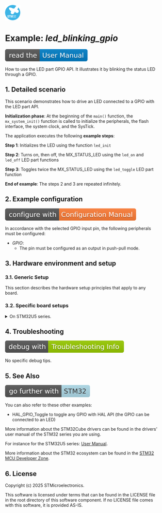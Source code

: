 <img src="doc/subbrand-stm32.svg" width="50" alt="STM32 Subbrand Logo"/>

# __Example: *led_blinking_gpio*__

[![User Manual](doc/read_the-UM.svg)](https://dev.st.com/stm32cube-docs/examples/latest/ "Online documentation.")

How to use the LED part GPIO API.
It illustrates it by blinking the status LED through a GPIO.


## __1. Detailed scenario__

This scenario demonstrates how to drive an LED connected to a GPIO with the LED part API.

__Initialization phase__: At the beginning of the `main()` function,
the `mx_system_init()` function is called to initialize the peripherals, the flash interface, the system clock,
and the SysTick.

The application executes the following __example steps__:

__Step 1__: Initializes the LED using the function ``led_init``

__Step 2__: Turns on, then off, the MX_STATUS_LED using the ``led_on`` and ``led_off`` LED part functions

__Step 3__: Toggles twice the MX_STATUS_LED using the ``led_toggle`` LED part function

__End of example__: The steps 2 and 3 are repeated infinitely.


## __2. Example configuration__

[![Configuration Manual](doc/configure_with-ConfigurationMa.svg)](https://dev.st.com/stm32cube-docs/examples/latest/#:~:text=config "An offline version is also available in the Cube firmware package.")

In accordance with the selected GPIO input pin, the following peripherals must be configured:

- *GPIO*:
  - The pin must be configured as an output in push-pull mode.


## __3. Hardware environment and setup__

### __3.1. Generic Setup__

This section describes the hardware setup principles that apply to any board.

### __3.2. Specific board setups__

<details>
<summary>On STM32U5 series.</summary>
<details>
  <summary>On board B-U585I-IOT02A.</summary>

  | Board pin  | MCU pin | Signal name     | ARDUINO <br> connector pin |
  | :---:      | :---:   | :---:           | :---:                      |
  | CN13-6     | PE13    | MX_STATUS_PIN   | D13                        |
</details>
<details>
  <summary>On board NUCLEO-U575ZI-Q.</summary>

  | Board pin   | MCU pin | Signal name     | ARDUINO <br> connector pin |
  | :---:       | :---:   | :---:           | :---:                      |
  | CN12-19     | PC7     | MX_STATUS_PIN   | -                          |
</details>
</details>

## __4. Troubleshooting__

[![Troubleshooting](doc/debug_with-Troubleshooting.svg)](https://dev.st.com/stm32cube-docs/examples/latest/#:~:text=Troubleshooting "An offline version is also available in the Cube firmware package.")

No specific debug tips.


## __5. See Also__

[![SeeAlso](doc/go_further_with-STM32.svg)](https://dev.st.com/stm32cube-docs/examples/latest/#:~:text=See%20Also "An offline version is also available in the Cube firmware package.")

You can also refer to these other examples:

- HAL_GPIO_Toggle to toggle any GPIO with HAL API (the GPIO can be connected to an LED)

More information about the STM32Cube drivers can be found in the drivers' user manual of the STM32 series you are using.

For instance for the STM32U5 series: [User Manual](https://www.st.com/resource/en/user_manual/dm00813340-.pdf).

More information about the STM32 ecosystem can be found in the [STM32 MCU Developer Zone](https://www.st.com/content/st_com/en/stm32-mcu-developer-zone.html).


## __6. License__

Copyright (c) 2025 STMicroelectronics.

This software is licensed under terms that can be found in the LICENSE file in the root directory
of this software component.
If no LICENSE file comes with this software, it is provided AS-IS.
